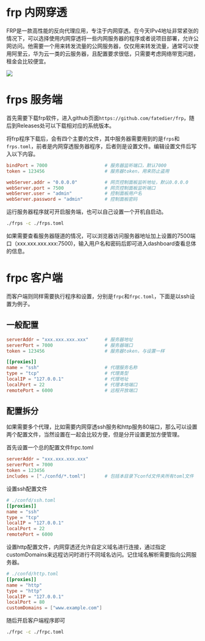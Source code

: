 # frp 内网穿透

FRP是一款高性能的反向代理应用，专注于内网穿透。在今天IPv4地址非常紧张的情况下，可以选择使用内网穿透将一些内网服务器的程序或者说项目部署，允许公网访问。他需要一个用来转发流量的公网服务器，仅仅用来转发流量，通常可以使用阿里云，华为云一类的云服务器，且配置要求很低，只需要考虑网络带宽问题，租金会比较便宜。

![](../img/28.png)

# frps 服务端

首先需要下载frp软件，进入github页面`https://github.com/fatedier/frp`，随后到Releases处可以下载相对应的系统版本。

将frp程序下载后，会有四个主要的文件，其中服务器需要用到的是`frps`和`frps.toml`，前者是内网穿透服务器程序，后者则是设置文件。编辑设置文件后写入以下内容。

```toml
bindPort = 7000    			  		# 服务器监听端口，默认7000
token = 123456						# 服务器token，用来防止盗用

webServer.addr = "0.0.0.0"    		# 网页控制面板监听地址，默认0.0.0.0
webServer.port = 7500    	  		# 网页控制面板监听端口
webServer.user = "admin"      		# 控制面板用户名
webServer.password = "admin"  		# 控制面板密码
```

运行服务器程序就可开启服务端，也可以自己设置一个开机自启动。

```bash
./frps -c ./frps.toml
```

如果需要查看服务器隧道的情况，可以浏览器访问服务器地址加上设置的7500端口（xxx.xxx.xxx.xxx:7500)，输入用户名和密码后即可进入dashboard查看总体的信息。



# frpc 客户端

而客户端则同样需要执行程序和设置，分别是`frpc`和`frpc.toml`，下面是以ssh设置为例子。

## 一般配置

```toml
serverAddr = "xxx.xxx.xxx.xxx"    	# 服务器地址
serverPort = 7000    				# 服务器端口
token = 123456						# 服务器token，与设置一样

[[proxies]]
name = "ssh"    					# 代理服务名称
type = "tcp"    					# 代理类型
localIP = "127.0.0.1"    			# 代理地址
localPort = 22    					# 代理本地端口
remotePort = 6000    				# 远程开放端口
```



## 配置拆分

如果需要多个代理，比如需要内网穿透ssh服务和http服务80端口，那么可以设置两个配置文件，当然设置在一起会比较方便，但是分开设置更加方便管理。

首先设置一个总的配置文件frpc.toml

```toml
serverAddr = "xxx.xxx.xxx.xxx"
serverPort = 7000
token = 123456
includes = ["./confd/*.toml"]    	# 包括本目录下confd文件夹所有toml文件
```

设置ssh配置文件

```toml
# ./confd/ssh.toml
[[proxies]]
name = "ssh"
type = "tcp"
localIP = "127.0.0.1"
localPort = 22
remotePort = 6000
```

设置http配置文件，内网穿透还允许自定义域名进行连接，通过指定customDomains来远程访问时进行不同域名访问。记住域名解析需要指向公网服务器。

```toml
# ./confd/http.toml
[[proxies]]
name = "http"
type = "http"
localIP = "127.0.0.1"
localPort = 80
customDomains = ["www.example.com"]
```

随后开启客户端程序即可

```bash
./frpc -c ./frpc.toml
```

